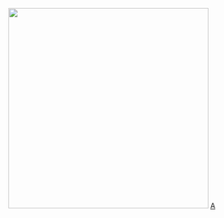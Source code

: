 
<a href="http://104.131.62.59/o.png?t=1"><img width="400" src="http://104.131.62.59/o.png" /></a>
<a href="http://104.131.62.59/play.php?key=a">A</a>
